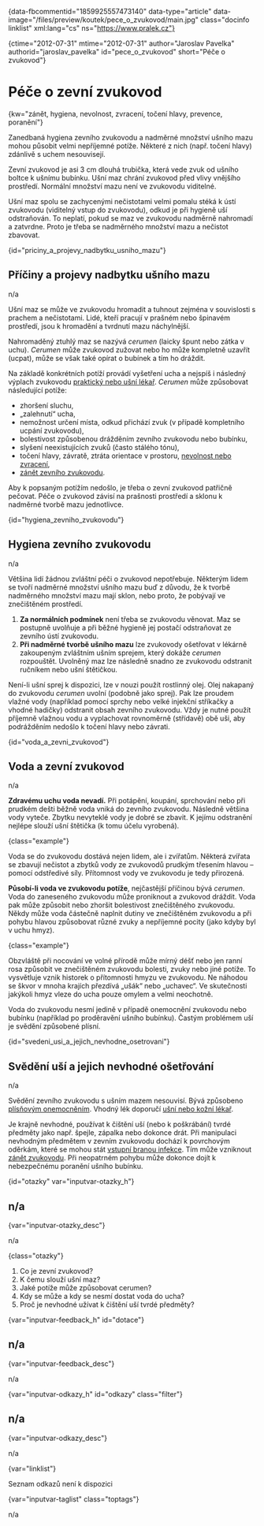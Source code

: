 
{data-fbcommentid="1859925557473140" data-type="article" data-image="/files/preview/koutek/pece\_o\_zvukovod/main.jpg" class="docinfo linklist" xml:lang="cs" ns="https://www.pralek.cz"}

{ctime="2012-07-31" mtime="2012-07-31" author="Jaroslav Pavelka" authorid="jaroslav\_pavelka" id="pece\_o_zvukovod" short="Péče o zvukovod"}

# Péče o zevní zvukovod

<!-- generated attribute kw by user_udpatekw.sh on 2020-04-10, do not edit -->

{kw="zánět, hygiena, nevolnost, zvracení, točení hlavy, prevence, poranění"}

Zanedbaná hygiena zevního zvukovodu a nadměrné množství ušního mazu mohou působit velmi nepříjemné potíže. Některé z nich (např. točení hlavy) zdánlivě s uchem nesouvisejí.

Zevní zvukovod je asi 3 cm dlouhá trubička, která vede zvuk od ušního boltce k ušnímu bubínku. Ušní maz chrání zvukovod před vlivy vnějšího prostředí. Normální množství mazu není ve zvukovodu viditelné.

Ušní maz spolu se zachycenými nečistotami velmi pomalu stéká k ústí zvukovodu (viditelný vstup do zvukovodu), odkud je při hygieně uší odstraňován. To neplatí, pokud se maz ve zvukovodu nadměrně nahromadí a zatvrdne. Proto je třeba se nadměrného množství mazu a nečistot zbavovat.

{id="priciny\_a\_projevy\_nadbytku\_usniho_mazu"}

## Příčiny a projevy nadbytku ušního mazu

n/a

Ušní maz se může ve zvukovodu hromadit a tuhnout zejména v souvislosti s prachem a nečistotami. Lidé, kteří pracují v prašném nebo špinavém prostředí, jsou k hromadění a tvrdnutí mazu náchylnější.

Nahromaděný ztuhlý maz se nazývá _cerumen_ (laicky špunt nebo zátka v uchu). _Cerumen_ může zvukovod zužovat nebo ho může kompletně uzavřít (ucpat), může se však také opírat o bubínek a tím ho dráždit.

Na základě konkrétních potíží provádí vyšetření ucha a nejspíš i následný výplach zvukovodu [praktický nebo ušní lékař][1]. _Cerumen_ může způsobovat následující potíže:

  * zhoršení sluchu,
  * „zalehnutí“ ucha,
  * nemožnost určení místa, odkud přichází zvuk (v případě kompletního ucpání zvukovodu),
  * bolestivost způsobenou drážděním zevního zvukovodu nebo bubínku,
  * slyšení neexistujících zvuků (často stálého tónu),
  * točení hlavy, závratě, ztráta orientace v prostoru, [nevolnost nebo zvracení][2],
  * [zánět zevního zvukovodu][3].

Aby k popsaným potížím nedošlo, je třeba o zevní zvukovod patřičně pečovat. Péče o zvukovod závisí na prašnosti prostředí a sklonu k nadměrné tvorbě mazu jednotlivce.

{id="hygiena\_zevniho\_zvukovodu"}

## Hygiena zevního zvukovodu

n/a

Většina lidí žádnou zvláštní péči o zvukovod nepotřebuje. Některým lidem se tvoří nadměrné množství ušního mazu buď z důvodu, že k tvorbě nadměrného množství mazu mají sklon, nebo proto, že pobývají ve znečištěném prostředí.

  1. **Za normálních podmínek** není třeba se zvukovodu věnovat. Maz se postupně uvolňuje a při běžné hygieně jej postačí odstraňovat ze zevního ústí zvukovodu.
  2. **Při nadměrné tvorbě ušního mazu** lze zvukovody ošetřovat v lékárně zakoupeným zvláštním ušním sprejem, který dokáže _cerumen_ rozpouštět. Uvolněný maz lze následně snadno ze zvukovodu odstranit ručníkem nebo ušní štětičkou.

Není-li ušní sprej k dispozici, lze v nouzi použít rostlinný olej. Olej nakapaný do zvukovodu _cerumen_ uvolní (podobně jako sprej). Pak lze proudem vlažné vody (například pomocí sprchy nebo velké injekční stříkačky a vhodné hadičky) odstranit obsah zevního zvukovodu. Vždy je nutné použít příjemně vlažnou vodu a vyplachovat rovnoměrně (střídavě) obě uši, aby podrážděním nedošlo k točení hlavy nebo závrati.

{id="voda\_a\_zevni_zvukovod"}

## Voda a zevní zvukovod

n/a

**Zdravému uchu voda nevadí.** Při potápění, koupání, sprchování nebo při prudkém dešti běžně voda vniká do zevního zvukovodu. Následně většina vody vyteče. Zbytku nevyteklé vody je dobré se zbavit. K jejímu odstranění nejlépe slouží ušní štětička (k tomu účelu vyrobená).

{class="example"}

Voda se do zvukovodu dostává nejen lidem, ale i zvířatům. Některá zvířata se zbavují nečistot a zbytků vody ze zvukovodů prudkým třesením hlavou – pomocí odstředivé síly. Přítomnost vody ve zvukovodu je tedy přirozená.

**Působí-li voda ve zvukovodu potíže**, nejčastější příčinou bývá _cerumen_. Voda do zaneseného zvukovodu může proniknout a zvukovod dráždit. Voda pak může způsobit nebo zhoršit bolestivost znečištěného zvukovodu. Někdy může voda částečně naplnit dutiny ve znečištěném zvukovodu a při pohybu hlavou způsobovat různé zvuky a nepříjemné pocity (jako kdyby byl v uchu hmyz).

{class="example"}

Obzvláště při nocování ve volné přírodě může mírný déšť nebo jen ranní rosa způsobit ve znečištěném zvukovodu bolesti, zvuky nebo jiné potíže. To vysvětluje vznik historek o přítomnosti hmyzu ve zvukovodu. Ne náhodou se škvor v mnoha krajích přezdívá „ušák“ nebo „uchavec“. Ve skutečnosti jakýkoli hmyz vleze do ucha pouze omylem a velmi neochotně.

Voda do zvukovodu nesmí jedině v případě onemocnění zvukovodu nebo bubínku (například po proděravění ušního bubínku). Častým problémem uší je svědění způsobené plísní.

{id="svedeni\_usi\_a\_jejich\_nevhodne_osetrovani"}

## Svědění uší a jejich nevhodné ošetřování

n/a

Svědění zevního zvukovodu s ušním mazem nesouvisí. Bývá způsobeno [plísňovým onemocněním][4]. Vhodný lék doporučí [ušní nebo kožní lékař][1].

Je krajně nevhodné, používat k čištění uší (nebo k poškrábání) tvrdé předměty jako např. špejle, zápalka nebo dokonce drát. Při manipulaci nevhodným předmětem v zevním zvukovodu dochází k povrchovým oděrkám, které se mohou stát [vstupní branou infekce][5]. Tím může vzniknout [zánět zvukovodu][6]. Při neopatrném pohybu může dokonce dojít k nebezpečnému poranění ušního bubínku.

{id="otazky" var="inputvar-otazky_h"}

## n/a

{var="inputvar-otazky_desc"}

n/a

{class="otazky"}

  1. Co je zevní zvukovod?
  2. K čemu slouží ušní maz?
  3. Jaké potíže může způsobovat cerumen?
  4. Kdy se může a kdy se nesmí dostat voda do ucha?
  5. Proč je nevhodné užívat k čištění uší tvrdé předměty?

{var="inputvar-feedback_h" id="dotace"}

## n/a

{var="inputvar-feedback_desc"}

n/a

{var="inputvar-odkazy_h" id="odkazy" class="filter"}

## n/a

{var="inputvar-odkazy_desc"}

n/a

{var="linklist"}

Seznam odkazů není k dispozici

{var="inputvar-taglist" class="toptags"}

n/a

 [1]: nalehavost_lekarskeho_vysetreni
 [2]: funkcni_poruchy_traveni
 [3]: lymfaticke_uzliny
 [4]: plisne_kuze
 [5]: mikroorganizmy
 [6]: zanet

